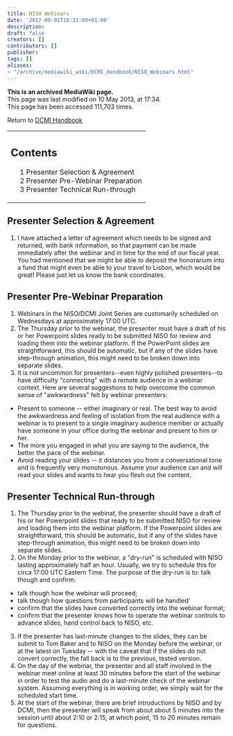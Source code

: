 ```yaml
---
title: NISO Webinars
date: '2017-09-01T16:21:09+01:00'
description: 
draft: false
creators: []
contributors: []
publisher: 
tags: []
aliases:
- "/archive/mediawiki_wiki/DCMI_Handbook/NISO_Webinars.html"
---
```


 **This is an archived MediaWiki page.**  
This page was last modified on 10 May 2013, at 17:34.  
This page has been accessed 111,703 times.

Return to [DCMI Handbook](/archive/mediawiki_wiki/DCMI_Handbook "DCMI Handbook")

<table id="toc" class="toc">
  <tr>
    <td>
      <div id="toctitle">
        <h2>Contents</h2>
      </div>
      <ul>
        <li class="toclevel-1 tocsection-1"><a href="#Presenter_Selection_.26_Agreement"><span class="tocnumber">1</span> <span class="toctext">Presenter Selection &amp; Agreement</span></a></li>
        <li class="toclevel-1 tocsection-2"><a href="#Presenter_Pre-Webinar_Preparation"><span class="tocnumber">2</span> <span class="toctext">Presenter Pre-Webinar Preparation</span></a></li>
        <li class="toclevel-1 tocsection-3"><a href="#Presenter_Technical_Run-through"><span class="tocnumber">3</span> <span class="toctext">Presenter Technical Run-through</span></a></li>
      </ul>
    </td>
  </tr>
</table>


## Presenter Selection & Agreement 

1. I have attached a letter of agreement which needs to be signed and returned, with bank information, so that payment can be made immediately after the webinar and in time for the end of our fiscal year. You had mentioned that we might be able to deposit the honorarium into a fund that might even be able to your travel to Lisbon, which would be great! Please just let us know the bank coordinates.

## Presenter Pre-Webinar Preparation 

1. Webinars in the NISO/DCMI Joint Series are customarily scheduled on Wednesdays at approximately 17:00 UTC.
2. The Thursday prior to the webinar, the presenter must have a draft of his or her Powerpoint slides ready to be submitted NISO for review and loading them into the webinar platform. If the PowerPoint slides are straightforward, this should be automatic, but if any of the slides have step-through animation, this might need to be broken down into separate slides.
3. It is not uncommon for presenters--even highly polished presenters--to have difficulty "connecting" with a remote audience in a webinar context. Here are several suggestions to help overcome the common sense of "awkwardness" felt by webinar presenters:
  - Present to someone -- either imaginary or real. The best way to avoid the awkwardness and feeling of isolation from the real audience with a webinar is to present to a single imaginary audience member or actually have someone in your office during the webinar and present to him or her.
  - The more you engaged in what you are saying to the audience, the better the pace of the webinar.
  - Avoid reading your slides -- it distances you from a conversational tone and is frequently very monotonous. Assume your audience can and will read your slides and wants to hear you flesh out the content.

## Presenter Technical Run-through 

1. The Thursday prior to the webinat, the presenter should have a draft of his or her Powerpoint slides that ready to be submitted NISO for review and loading them into the webinar platform. If the Powerpoint slides are straightforward, this should be automatic, but if any of the slides have step-through animation, this might need to be broken down into separate slides.
2. On the Monday prior to the webinar, a "dry-run" is scheduled with NISO lasting approximately half an hour. Usually, we try to schedule this for circa 17:00 UTC Eastern Time. The purpose of the dry-run is to: talk though and confirm: 
  - talk though how the webinar will proceed; 
  - talk though how questions from participants will be handled' 
  - confirm that the slides have converted correctly into the webinar format;
  - confirm that the presenter knows how to operate the webinar controls to advance slides, hand control back to NISO, etc. 
3. If the presenter has last-minute changes to the slides, they can be submit to Tom Baker and to NISO on the Monday before the webinar, or at the latest on Tuesday -- with the caveat that if the slides do not convert correctly, the fall back is to the previous, tested version.
4. On the day of the webinar, the presenter and all staff involved in the webinar meet online at least 30 minutes before the start of the webinar in order to test the audio and do a last-minute check of the webinar system. Assuming everything is in working order, we simply wait for the scheduled start time.
5. At the start of the webinar, there are brief introductions by NISO and by DCMI, then the presenter will speak from about about 5 minutes into the session until about 2:10 or 2:15, at which point, 15 to 20 minutes remain for questions.

